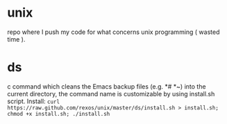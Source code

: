 unix
====

repo where I push my code for what concerns unix programming ( wasted time ).

ds
====
c command which cleans the Emacs backup files (e.g. *# *~) into the current directory, the command name is
customizable by using install.sh script.
Install:
`curl https://raw.github.com/rexos/unix/master/ds/install.sh > install.sh; chmod +x install.sh; ./install.sh`
